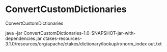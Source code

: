ConvertCustomDictionaries
=========================

ConvertCustomDictionaries



java -jar ConvertCustomDictionaries-1.0-SNAPSHOT-jar-with-dependencies.jar ctakes-resources-3.1.0/resources/org/apache/ctakes/dictionary/lookup/rxnorm_index out.txt
